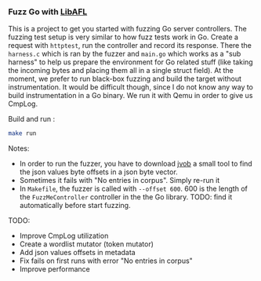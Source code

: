 ### Fuzz Go with [LibAFL](https://github.com/AFLplusplus/LibAFL)

This is a project to get you started with fuzzing Go server controllers. The fuzzing test setup is very similar to how fuzz tests work in Go. Create a request with `httptest`, run the controller and record its response. 
There the `harness.c` which is ran by the fuzzer and `main.go` which works as a "sub harness" to help us prepare the environment for Go related stuff (like taking the incoming bytes and placing them all in a single struct field).
At the moment, we prefer to run black-box fuzzing and build the target without instrumentation. It would be difficult though, since I do not know any way to build instrumentation in a Go binary.
We run it with Qemu in order to give us CmpLog.

Build and run :
```bash
make run
```

Notes: 
- In order to run the fuzzer, you have to download [jvob](https://github.com/dimeko/jvob) a small tool to find the json values byte offsets in a json byte vector.
- Sometimes it fails with "No entries in corpus". Simply re-run it
- In `Makefile`, the fuzzer is called with `--offset 600`. 600 is the length of the `FuzzMeController` controller in the the Go library. TODO: find it automatically before start fuzzing.

TODO:
- Improve CmpLog utilization
- Create a wordlist mutator (token mutator)
- Add json values offsets in metadata
- Fix fails on first runs with error "No entries in corpus"
- Improve performance